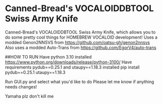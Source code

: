 # Canned-Bread's VOCALOIDDBTOOL Swiss Army Knife
Canned-Bread's VOCALOIDDBTOOL Swiss Army Knife, which allows you to do some pretty cool things for HOMEBREW VOCALOID development!
Uses a modded Genon2NNSVS from https://github.com/oatsu-gh/genon2nnsvs
Also uses a modded Auto-Trans from https://github.com/EgorV4/auto-trans


##HOW TO RUN
Have python 3.10 installed https://www.python.org/downloads/release/python-3100/
Have requirements pydub==0.25.1 and utaupy==1.18.3 installed 
pip install pydub==0.25.1 utaupy==1.18.3 

Run GUI.py and select what you'd like to do
Please let me know if anything needs changes!







Yamaha plz don't kill me
